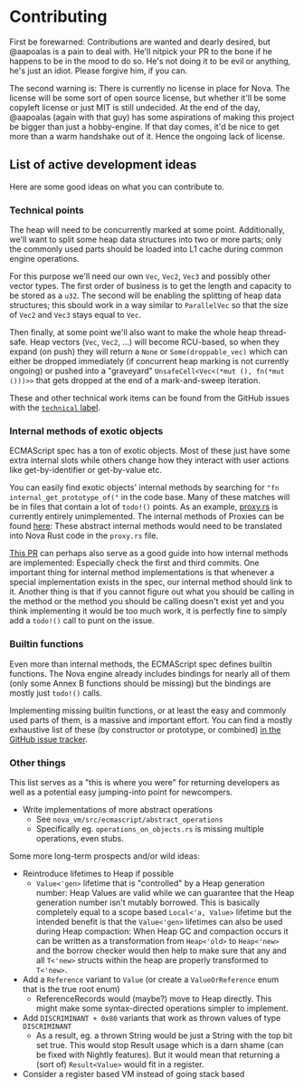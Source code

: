 # Contributing

First be forewarned: Contributions are wanted and dearly desired, but @aapoalas
is a pain to deal with. He'll nitpick your PR to the bone if he happens to be in
the mood to do so. He's not doing it to be evil or anything, he's just an idiot.
Please forgive him, if you can.

The second warning is: There is currently no license in place for Nova. The
license will be some sort of open source license, but whether it'll be some
copyleft license or just MIT is still undecided. At the end of the day,
@aapoalas (again with that guy) has some aspirations of making this project be
bigger than just a hobby-engine. If that day comes, it'd be nice to get more
than a warm handshake out of it. Hence the ongoing lack of license.

## List of active development ideas

Here are some good ideas on what you can contribute to.

### Technical points

The heap will need to be concurrently marked at some point. Additionally, we'll
want to split some heap data structures into two or more parts; only the
commonly used parts should be loaded into L1 cache during common engine
operations.

For this purpose we'll need our own `Vec`, `Vec2`, `Vec3` and possibly other
vector types. The first order of business is to get the length and capacity to
be stored as a `u32`. The second will be enabling the splitting of heap data
structures; this sbould work in a way similar to `ParallelVec` so that the size
of `Vec2` and `Vec3` stays equal to `Vec`.

Then finally, at some point we'll also want to make the whole heap thread-safe.
Heap vectors (`Vec`, `Vec2`, ...) will become RCU-based, so when they expand (on
push) they will return a `None` or `Some(droppable_vec)` which can either be
dropped immediately (if concurrent heap marking is not currently ongoing) or
pushed into a "graveyard" `UnsafeCell<Vec<(*mut (), fn(*mut ()))>>` that gets
dropped at the end of a mark-and-sweep iteration.

These and other technical work items can be found from the GitHub issues with
the
[`technical` label](https://github.com/trynova/nova/issues?q=is%3Aopen+is%3Aissue+label%3Atechnical+).

### Internal methods of exotic objects

ECMAScript spec has a ton of exotic objects. Most of these just have some extra
internal slots while others change how they interact with user actions like
get-by-identifier or get-by-value etc.

You can easily find exotic objects' internal methods by searching for
`"fn internal_get_prototype_of("` in the code base. Many of these matches will
be in files that contain a lot of `todo!()` points. As an example,
[proxy.rs](./nova_vm/src/ecmascript/builtins/proxy.rs) is currently entirely
unimplemented. The internal methods of Proxies can be found
[here](https://tc39.es/ecma262/#sec-proxy-object-internal-methods-and-internal-slots):
These abstract internal methods would need to be translated into Nova Rust code
in the `proxy.rs` file.

[This PR](https://github.com/trynova/nova/pull/174) can perhaps also serve as a
good guide into how internal methods are implemented: Especially check the first
and third commits. One important thing for internal method implementations is
that whenever a special implementation exists in the spec, our internal method
should link to it. Another thing is that if you cannot figure out what you
should be calling in the method or the method you should be calling doesn't
exist yet and you think implementing it would be too much work, it is perfectly
fine to simply add a `todo!()` call to punt on the issue.

### Builtin functions

Even more than internal methods, the ECMAScript spec defines builtin functions.
The Nova engine already includes bindings for nearly all of them (only some
Annex B functions should be missing) but the bindings are mostly just `todo!()`
calls.

Implementing missing builtin functions, or at least the easy and commonly used
parts of them, is a massive and important effort. You can find a mostly
exhaustive list of these (by constructor or prototype, or combined)
[in the GitHub issue tracker](https://github.com/trynova/nova/issues?q=is%3Aopen+is%3Aissue+label%3A%22builtin+function%22).

### Other things

This list serves as a "this is where you were" for returning developers as well
as a potential easy jumping-into point for newcompers.

- Write implementations of more abstract operations
  - See `nova_vm/src/ecmascript/abstract_operations`
  - Specifically eg. `operations_on_objects.rs` is missing multiple operations,
    even stubs.

Some more long-term prospects and/or wild ideas:

- Reintroduce lifetimes to Heap if possible
  - `Value<'gen>` lifetime that is "controlled" by a Heap generation number:
    Heap Values are valid while we can guarantee that the Heap generation number
    isn't mutably borrowed. This is basically completely equal to a scope based
    `Local<'a, Value>` lifetime but the intended benefit is that the
    `Value<'gen>` lifetimes can also be used during Heap compaction: When Heap
    GC and compaction occurs it can be written as a transformation from
    `Heap<'old>` to `Heap<'new>` and the borrow checker would then help to make
    sure that any and all `T<'new>` structs within the heap are properly
    transformed to `T<'new>`.
- Add a `Reference` variant to `Value` (or create a `ValueOrReference` enum that
  is the true root enum)
  - ReferenceRecords would (maybe?) move to Heap directly. This might make some
    syntax-directed operations simpler to implement.
- Add `DISCRIMINANT + 0x80` variants that work as thrown values of type
  `DISCRIMINANT`
  - As a result, eg. a thrown String would be just a String with the top bit set
    true. This would stop Result usage which is a darn shame (can be fixed with
    Nightly features). But it would mean that returning a (sort of)
    `Result<Value>` would fit in a register.
- Consider a register based VM instead of going stack based
